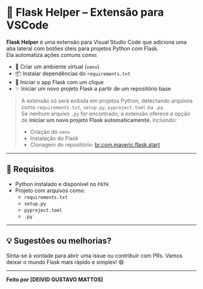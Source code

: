 # 🚀 Flask Helper – Extensão para VSCode

**Flask Helper** é uma extensão para Visual Studio Code que adiciona uma aba lateral com botões úteis para projetos Python com Flask.  
Ela automatiza ações comuns como:

- 🐍 Criar um ambiente virtual (`venv`)
- 📦 Instalar dependências do `requirements.txt`
- 🚀 Iniciar o app Flask com um clique
- ✨ Iniciar um novo projeto Flask a partir de um repositório base

> A extensão só será exibida em projetos Python, detectando arquivos como `requirements.txt`, `setup.py`, `pyproject.toml` ou `.py`.  
> Se nenhum arquivo `.py` for encontrado, a extensão oferece a opção de **iniciar um novo projeto Flask automaticamente**, incluindo:
> - Criação do `venv`
> - Instalação do Flask
> - Clonagem do repositório: [br.com.maveric.flask.start](https://github.com/dgmattos/br.com.maveric.flask.start)

---

## 🐍 Requisitos

- Python instalado e disponível no `PATH`
- Projeto com arquivos como:
  - `requirements.txt`
  - `setup.py`
  - `pyproject.toml`
  - `.py`

---

## 💡 Sugestões ou melhorias?

Sinta-se à vontade para abrir uma issue ou contribuir com PRs. Vamos deixar o mundo Flask mais rápido e simples! 😄

---

**Feito por [DEIVID GUSTAVO MATTOS]**